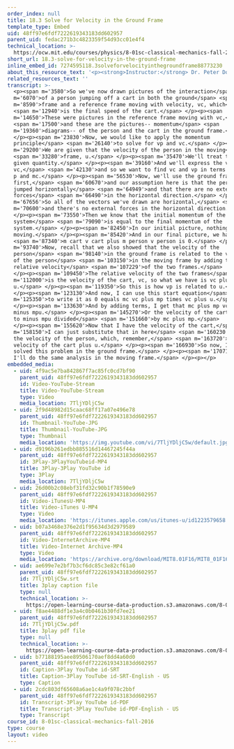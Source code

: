 ```yaml
---
order_index: null
title: 18.3 Solve for Velocity in the Ground Frame
template_type: Embed
uid: 48ff97e6fdf7222619343183dd602957
parent_uid: fedac271b3c4823359f54d93cc01e4f4
technical_location: >-
  https://ocw.mit.edu/courses/physics/8-01sc-classical-mechanics-fall-2016/week-6-continuous-mass-transfer/18.3-solve-for-velocity-in-the-ground-frame/18.3-solve-for-velocity-in-the-ground-frame
short_url: 18.3-solve-for-velocity-in-the-ground-frame
inline_embed_id: 7274595118.3solveforvelocityinthegroundframe88773230
about_this_resource_text: '<p><strong>Instructor:</strong> Dr. Peter Dourmashkin</p>'
related_resources_text: ''
transcript: >-
  <p><span m='3580'>So we've now drawn pictures of the interaction</span> <span
  m='6070'>of a person jumping off a cart in both the ground</span> <span
  m='8590'>frame and a reference frame moving with velocity, vc, which</span>
  <span m='12940'>is the final speed of the cart.</span> </p><p><span
  m='14650'>These were pictures in the reference frame moving with vc,</span>
  <span m='17500'>and these are the pictures-- momentum</span> <span
  m='19360'>diagrams-- of the person and the cart in the ground frame.</span>
  </p><p><span m='23830'>Now, we would like to apply the momentum
  principle</span> <span m='26140'>to solve for vp and vc.</span> </p><p><span
  m='29200'>We are given that the velocity of the person in the moving</span>
  <span m='33280'>frame, u.</span> </p><p><span m='35470'>We'll treat this as a
  given quantity.</span> </p><p><span m='39160'>And we'll express the velocity,
  vc,</span> <span m='42130'>and so we want to find vc and vp in terms of u and
  p and mc.</span> </p><p><span m='56530'>Now, we'll use the ground frame
  first,</span> <span m='60670'>and our assumption here is that the person
  jumped horizontally</span> <span m='64949'>and that there are no external
  forces</span> <span m='66490'>in the horizontal direction.</span> </p><p><span
  m='67656'>So all of the vectors we've drawn are horizontal,</span> <span
  m='70600'>and there's no external forces in the horizontal direction.</span>
  </p><p><span m='73550'>Then we know that the initial momentum of the
  system</span> <span m='79090'>is equal to the final momentum of the
  system.</span> </p><p><span m='82450'>In our initial picture, nothing is
  moving.</span> </p><p><span m='85420'>And in our final picture, we have</span>
  <span m='87340'>m cart v cart plus m person v person is 0.</span> </p><p><span
  m='93740'>Now, recall that we also showed that the velocity of the
  person</span> <span m='98140'>in the ground frame is related to the velocity
  of the person</span> <span m='103150'>in the moving frame by adding the
  relative velocity</span> <span m='107229'>of the two frames.</span>
  </p><p><span m='109450'>The relative velocity of the two frames</span> <span
  m='112000'>is the velocity of the cart, vc, so what we have is vc plus
  u.</span> </p><p><span m='119350'>So this is how vp is related to u.</span>
  </p><p><span m='123130'>And now, I can use this start equation</span> <span
  m='125350'>to write it as 0 equals mc vc plus mp times vc plus u.</span>
  </p><p><span m='133630'>And by adding terms, I get that mc plus mp vc equals
  minus mpu.</span> </p><p><span m='145270'>Or the velocity of the cart is equal
  to minus mpu divided</span> <span m='151660'>by mc plus mp.</span>
  </p><p><span m='155620'>Now that I have the velocity of the cart,</span> <span
  m='158150'>I can just substitute that in here</span> <span m='160230'>to find
  the velocity of the person, which, remember,</span> <span m='163720'>was the
  velocity of the cart plus u.</span> </p><p><span m='166930'>So now, I've
  solved this problem in the ground frame.</span> </p><p><span m='170710'>Next,
  I'll do the same analysis in the moving frame.</span> </p><p></p>
embedded_media:
  - uid: 4f9ac5e7ba842867f7ac85fc0cd7bf90
    parent_uid: 48ff97e6fdf7222619343183dd602957
    id: Video-YouTube-Stream
    title: Video-YouTube-Stream
    type: Video
    media_location: 7TljYDljC5w
  - uid: 2f9d48982d15caac68ff17a07e496e78
    parent_uid: 48ff97e6fdf7222619343183dd602957
    id: Thumbnail-YouTube-JPG
    title: Thumbnail-YouTube-JPG
    type: Thumbnail
    media_location: 'https://img.youtube.com/vi/7TljYDljC5w/default.jpg'
  - uid: d9196b261edbb885516d14467245f44a
    parent_uid: 48ff97e6fdf7222619343183dd602957
    id: 3Play-3PlayYouTubeid-MP4
    title: 3Play-3Play YouTube id
    type: 3Play
    media_location: 7TljYDljC5w
  - uid: 26d00b2c08ebf31fd32c90b1f78590e9
    parent_uid: 48ff97e6fdf7222619343183dd602957
    id: Video-iTunesU-MP4
    title: Video-iTunes U-MP4
    type: Video
    media_location: 'https://itunes.apple.com/us/itunes-u/id1223579658'
  - uid: b07a3468e376e2d1f95634d3d2979589
    parent_uid: 48ff97e6fdf7222619343183dd602957
    id: Video-InternetArchive-MP4
    title: Video-Internet Archive-MP4
    type: Video
    media_location: 'https://archive.org/download/MIT8.01F16/MIT8_01F16_L18v03_360p.mp4'
  - uid: ae699e7e2bf7b3cf6dc85c3e82cf61a0
    parent_uid: 48ff97e6fdf7222619343183dd602957
    id: 7TljYDljC5w.srt
    title: 3play caption file
    type: null
    technical_location: >-
      https://open-learning-course-data-production.s3.amazonaws.com/8-01sc-classical-mechanics-fall-2016/ae699e7e2bf7b3cf6dc85c3e82cf61a0_7TljYDljC5w.srt
  - uid: f8ae4488df1e3a4c0b0461b30fd7ee21
    parent_uid: 48ff97e6fdf7222619343183dd602957
    id: 7TljYDljC5w.pdf
    title: 3play pdf file
    type: null
    technical_location: >-
      https://open-learning-course-data-production.s3.amazonaws.com/8-01sc-classical-mechanics-fall-2016/f8ae4488df1e3a4c0b0461b30fd7ee21_7TljYDljC5w.pdf
  - uid: b77188195aee89506170aef8dd4a60d0
    parent_uid: 48ff97e6fdf7222619343183dd602957
    id: Caption-3Play YouTube id-SRT
    title: Caption-3Play YouTube id-SRT-English - US
    type: Caption
  - uid: 2cdc803df65608a6ae1c4a9f078c2bbf
    parent_uid: 48ff97e6fdf7222619343183dd602957
    id: Transcript-3Play YouTube id-PDF
    title: Transcript-3Play YouTube id-PDF-English - US
    type: Transcript
course_id: 8-01sc-classical-mechanics-fall-2016
type: course
layout: video
---
```

